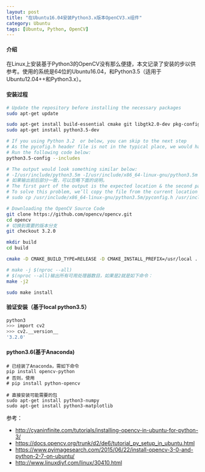 ```yaml
---
layout: post
title: "在Ubuntu16.04安装Python3.x版本OpenCV3.x组件"
category: Ubuntu
tags: [Ubuntu, Python, OpenCV]
---
```


#### 介绍

在Linux上安装基于Python3的OpenCV没有那么便捷，本文记录了安装的步以供参考。使用的系统是64位的Ubuntu16.04，和Python3.5（适用于Ubuntu12.04++和Python3.x）。

#### 安装过程

```bash
# Update the repository before installing the necessary packages
sudo apt-get update

sudo apt-get install build-essential cmake git libgtk2.0-dev pkg-config libavcodec-dev libavformat-dev libswscale-dev
sudo apt-get install python3.5-dev

# If you using Python 3.2  or below, you can skip to the next step
# As the pycofig.h header file is not in the typical place, we would have to copy the file to the expected location.
# Run the following code below:
python3.5-config --includes

# The output would look something similar below:
# -I/usr/include/python3.5m -I/usr/include/x86_64-linux-gnu/python3.5m
# 如果输出前后部分一致，可以忽略下面的说明。
# The first part of the output is the expected location & the second part shows the current location of the config file. 
# To solve this problem, we’ll copy the file from the current location to the expected location.
# sudo cp /usr/include/x86_64-linux-gnu/python3.5m/pyconfig.h /usr/include/python3.5m/

# Downloading the OpenCV Source Code
git clone https://github.com/opencv/opencv.git
cd opencv
# 切换到需要的版本分支
git checkout 3.2.0

mkdir build
cd build

cmake -D CMAKE_BUILD_TYPE=RELEASE -D CMAKE_INSTALL_PREFIX=/usr/local ..

# make -j $(nproc --all)
# $(nproc --all)输出所有可用处理器数目，如果是2就是如下命令：
make -j2

sudo make install

```

#### 验证安装（基于local python3.5）

```bash
python3
>>> import cv2
>>> cv2.__version__
'3.2.0'

```

#### python3.6(基于Anaconda)
```
# 已经装了Anaconda，需如下命令
pip install opencv-python
# 否则，使用
# pip install python-opencv
```

```
# 直接安装可能需要的包
sudo apt-get install python3-numpy
sudo apt-get install python3-matplotlib
```

参考：
+ http://cyaninfinite.com/tutorials/installing-opencv-in-ubuntu-for-python-3/
+ https://docs.opencv.org/trunk/d2/de6/tutorial_py_setup_in_ubuntu.html
+ https://www.pyimagesearch.com/2015/06/22/install-opencv-3-0-and-python-2-7-on-ubuntu/
+ http://www.linuxdiyf.com/linux/30410.html



